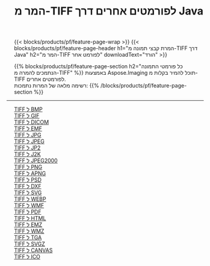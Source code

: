 ﻿---
title: המר מ-TIFF לפורמטים אחרים דרך Java 
weight: 3920
url: /he/java/conversion/from/tiff 
lang: he
langdirlevel: 2
locales: zh-hans,ja,it,ru,de,es,fr,nl,id,lt,pl,pt,vi,tr,ko,zh-hant,ar,hi,th,sv,cs,uk,he
description: באמצעות Aspose.Imaging תוכל להמיר בקלות מ-TIFF לפורמט אחר
---

{{< blocks/products/pf/feature-page-wrap >}}
{{< blocks/products/pf/feature-page-header h1="המרת קבצי תמונה מ-TIFF דרך Java" h2="המר מ-TIFF לפורמט אחר" downloadText="הורד" >}}


{{% blocks/products/pf/feature-page-section  h2="כל פורמטי התמונה הנתמכים להמרה מ-TIFF" %}}
באמצעות Aspose.Imaging תוכל להמיר בקלות מ-TIFF לפורמטים אחרים.
<br/>
רשימה מלאה של המרות נתמכות:
{{% /blocks/products/pf/feature-page-section %}}
<div class="container-fluid productfamilypage bg-gray">
    <div class="convertypes bg-gray agp-content section">
        <div class="container">
		<hr style="margin-left:-20px;"/>
		<div class="row other-converters">
		    <div class='col-md-2 other-converter remove-lp remove-rp'><a href="/imaging/he/java/conversion/tiff-to-bmp" >TIFF ל BMP</a></div><div class='col-md-2 other-converter remove-lp remove-rp'><a href="/imaging/he/java/conversion/tiff-to-gif" >TIFF ל GIF</a></div><div class='col-md-2 other-converter remove-lp remove-rp'><a href="/imaging/he/java/conversion/tiff-to-dicom" >TIFF ל DICOM</a></div><div class='col-md-2 other-converter remove-lp remove-rp'><a href="/imaging/he/java/conversion/tiff-to-emf" >TIFF ל EMF</a></div><div class='col-md-2 other-converter remove-lp remove-rp'><a href="/imaging/he/java/conversion/tiff-to-jpg" >TIFF ל JPG</a></div><div class='col-md-2 other-converter remove-lp remove-rp'><a href="/imaging/he/java/conversion/tiff-to-jpeg" >TIFF ל JPEG</a></div><div class='col-md-2 other-converter remove-lp remove-rp'><a href="/imaging/he/java/conversion/tiff-to-jp2" >TIFF ל JP2</a></div><div class='col-md-2 other-converter remove-lp remove-rp'><a href="/imaging/he/java/conversion/tiff-to-j2k" >TIFF ל J2K</a></div><div class='col-md-2 other-converter remove-lp remove-rp'><a href="/imaging/he/java/conversion/tiff-to-jpeg2000" >TIFF ל JPEG2000</a></div><div class='col-md-2 other-converter remove-lp remove-rp'><a href="/imaging/he/java/conversion/tiff-to-png" >TIFF ל PNG</a></div><div class='col-md-2 other-converter remove-lp remove-rp'><a href="/imaging/he/java/conversion/tiff-to-apng" >TIFF ל APNG</a></div><div class='col-md-2 other-converter remove-lp remove-rp'><a href="/imaging/he/java/conversion/tiff-to-psd" >TIFF ל PSD</a></div><div class='col-md-2 other-converter remove-lp remove-rp'><a href="/imaging/he/java/conversion/tiff-to-dxf" >TIFF ל DXF</a></div><div class='col-md-2 other-converter remove-lp remove-rp'><a href="/imaging/he/java/conversion/tiff-to-svg" >TIFF ל SVG</a></div><div class='col-md-2 other-converter remove-lp remove-rp'><a href="/imaging/he/java/conversion/tiff-to-webp" >TIFF ל WEBP</a></div><div class='col-md-2 other-converter remove-lp remove-rp'><a href="/imaging/he/java/conversion/tiff-to-wmf" >TIFF ל WMF</a></div><div class='col-md-2 other-converter remove-lp remove-rp'><a href="/imaging/he/java/conversion/tiff-to-pdf" >TIFF ל PDF</a></div><div class='col-md-2 other-converter remove-lp remove-rp'><a href="/imaging/he/java/conversion/tiff-to-html" >TIFF ל HTML</a></div><div class='col-md-2 other-converter remove-lp remove-rp'><a href="/imaging/he/java/conversion/tiff-to-emz" >TIFF ל EMZ</a></div><div class='col-md-2 other-converter remove-lp remove-rp'><a href="/imaging/he/java/conversion/tiff-to-wmz" >TIFF ל WMZ</a></div><div class='col-md-2 other-converter remove-lp remove-rp'><a href="/imaging/he/java/conversion/tiff-to-tga" >TIFF ל TGA</a></div><div class='col-md-2 other-converter remove-lp remove-rp'><a href="/imaging/he/java/conversion/tiff-to-svgz" >TIFF ל SVGZ</a></div><div class='col-md-2 other-converter remove-lp remove-rp'><a href="/imaging/he/java/conversion/tiff-to-canvas" >TIFF ל CANVAS</a></div><div class='col-md-2 other-converter remove-lp remove-rp'><a href="/imaging/he/java/conversion/tiff-to-ico" >TIFF ל ICO</a></div>
                </div>
        </div>
    </div>
</div>
<br/>


